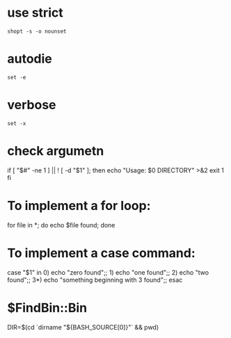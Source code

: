 # use strict

    shopt -s -o nounset

# autodie

    set -e

# verbose

    set -x

# check argumetn

if [ "$#" -ne 1 ] || ! [ -d "$1" ]; then
    echo "Usage: $0 DIRECTORY" >&2
    exit 1
fi

# To implement a for loop:
for file in *;
do
    echo $file found;
done

# To implement a case command:
case "$1"
in
    0) echo "zero found";;
    1) echo "one found";;
    2) echo "two found";;
    3*) echo "something beginning with 3 found";;
esac

# $FindBin::Bin

DIR=$(cd `dirname "${BASH_SOURCE[0]}"` && pwd)
